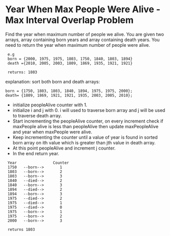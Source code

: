 # Year When Max People Were Alive - Max Interval Overlap Problem

Find the year when maximum number of people we alive.
 You are given two arrays, array containing born years and array containing death years.
 You need to return the year when maximum number of people were alive.
```
 e.g
 born = {2000, 1975, 1975, 1803, 1750, 1840, 1803, 1894}
 death ={2010, 2005, 2003, 1809, 1869, 1935, 1921, 1921}

 returns: 1803
```
 explanation:
 sort both born and death arrays:
 ```
 born = {1750, 1803, 1803, 1840, 1894, 1975, 1975, 2000};
 death= {1809, 1869, 1921, 1921, 1935, 2003, 2005, 2010};
```
 - initialize peopleAlive counter with 1.
 - initialize i and j with 0. i will used to traverse born array and j will be used to traverse death array.
 - Start incrementing the peopleAlive counter, on every increment check if maxPeople alive is less than peopleAlive
 then update maxPeopleAlive and year when maxPeople were alive.
 - Keep incrementing the counter until a value of year is found in sorted born array on ith value which is greater than
   jth value in death array.
 - At this point peopleAlive and increment j counter.
 - In the end return year.
```
 Year                Counter
 1750   --born-->       1
 1803   --born-->       2
 1803   --born-->       3
 1840   --died-->       2
 1840   --born-->       3
 1894   --died-->       2
 1894   --born-->       3
 1975   --died-->       2
 1975   --died-->       1
 1975   --died-->       0
 1975   --born-->       1
 1975   --born-->       2
 2000   --born-->       3

 returns 1803
```
